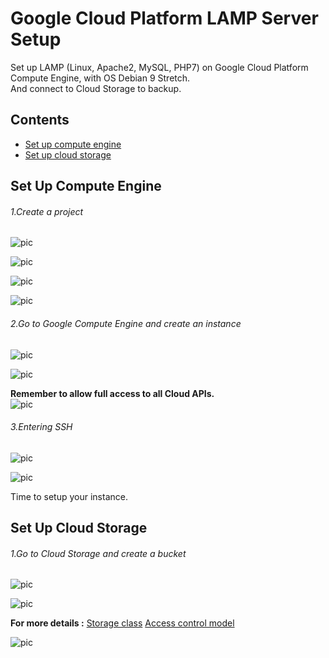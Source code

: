 # Google Cloud Platform LAMP Server Setup
Set up LAMP (Linux, Apache2, MySQL, PHP7) on Google Cloud Platform Compute Engine, with OS Debian 9 Stretch.</br>
And connect to Cloud Storage to backup.

## Contents
- [Set up compute engine](https://github.com/cindytsai/Google-Cloud-Platform-LAMP-Server-Setup#set-up-compute-engine)
- [Set up cloud storage](https://github.com/cindytsai/Google-Cloud-Platform-LAMP-Server-Setup#set-up-cloud-storage)

## Set Up Compute Engine
###### 1.Create a project</br>
![pic](image/SetupGCP/1.png)

![pic](image/SetupGCP/2.png)

![pic](image/SetupGCP/3.png)

![pic](image/SetupGCP/4.png)

###### 2.Go to Google Compute Engine and create an instance
![pic](image/SetupGCP/5.png)

![pic](image/SetupGCP/6.png)

**Remember to allow full access to all Cloud APIs.**</br>
![pic](image/SetupGCP/7.png)

###### 3.Entering SSH
![pic](image/SetupGCP/8.png)

![pic](image/SetupGCP/9.png)

Time to setup your instance.

## Set Up Cloud Storage
###### 1.Go to Cloud Storage and create a bucket
![pic](image/SetupGCS/1.png)

![pic](image/SetupGCS/2.png)

**For more details :**
[Storage class](https://cloud.google.com/storage/docs/storage-classes)
[Access control model](https://cloud.google.com/storage/docs/access-control/)

![pic](image/SetupGCS/3.png)

